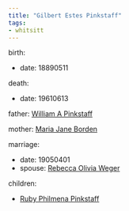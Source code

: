 ```yaml
---
title: "Gilbert Estes Pinkstaff"
tags:
- whitsitt
---
```


birth:
  - date: 18890511

death:
  - date: 19610613

father: [William A Pinkstaff](William%20A%20Pinkstaff.md)  

mother: [Maria Jane Borden](Maria%20Jane%20Borden.md)

marriage:
  - date: 19050401
  - spouse: [Rebecca Olivia Weger](Rebecca%20Olivia%20Weger.md)  

children:
  - [Ruby Philmena Pinkstaff](Ruby%20Philmena%20Pinkstaff.md)
